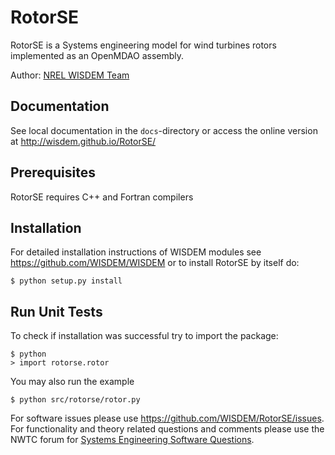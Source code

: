 # RotorSE

RotorSE is a Systems engineering model for wind turbines rotors implemented as an OpenMDAO assembly.

Author: [NREL WISDEM Team](mailto:systems.engineering@nrel.gov) 

## Documentation

See local documentation in the `docs`-directory or access the online version at <http://wisdem.github.io/RotorSE/>

## Prerequisites

RotorSE requires C++ and Fortran compilers

## Installation

For detailed installation instructions of WISDEM modules see <https://github.com/WISDEM/WISDEM> or to install RotorSE by itself do:

    $ python setup.py install

## Run Unit Tests

To check if installation was successful try to import the package:

    $ python
    > import rotorse.rotor

You may also run the example

    $ python src/rotorse/rotor.py

For software issues please use <https://github.com/WISDEM/RotorSE/issues>.  For functionality and theory related questions and comments please use the NWTC forum for [Systems Engineering Software Questions](https://wind.nrel.gov/forum/wind/viewtopic.php?f=34&t=1002).


